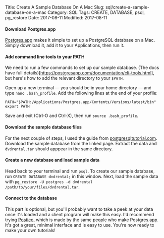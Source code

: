 Title: Create A Sample Database On A Mac
Slug: sql/create-a-sample-database-on-a-mac
Category: SQL
Tags: CREATE, DATABASE, psql, pg_restore
Date: 2017-08-11
Modified: 2017-08-11

#### Download Postgres.app
[Postgres.app](https://postgresapp.com/) makes it simple to set up a PostgreSQL database on a Mac. Simply download it, add it to your Applications, then run it.

#### Add command line tools to your PATH
We need to run a few commands to set up our sample database. (The docs have full details)[https://postgresapp.com/documentation/cli-tools.html], but here's how to add the relevant directory to your `$PATH`.

Open up a new terminal — you should be in your home directory — and type `nano .bash_profile`. Add the following lines at the end of your profile:

`PATH="$PATH:/Applications/Postgres.app/Contents/Versions/latest/bin"
export PATH`

Save and exit (Ctrl-O and Ctrl-X), then run `source .bash_profile`.

#### Download the sample database files
For the next couple of steps, I used the guide from [postgresqltutorial.com](http://www.postgresqltutorial.com/postgresql-sample-database/). Download the sample database from the linked page. Extract the data and `dvdrental.tar` should apppear in the same directory.

#### Create a new database and load sample data
Head back to your terminal and run `psql`. To create our sample database, run `CREATE DATABASE dvdrental;` in this window. Next, load the sample data with `pg_restore -U postgres -d dvdrental /path/to/your/files/dvdrental.tar`.

#### Connect to the database
This part is optional, but you'll probably want to take a peek at your data once it's loaded and a client program will make this easy. I'd recommend trying [Postico](https://eggerapps.at/postico/), which is made by the same people who make Postgres.app. It's got a great, minimal interface and is easy to use. You're now ready to make your own tutorials!
